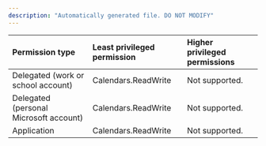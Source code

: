 ```yaml
---
description: "Automatically generated file. DO NOT MODIFY"
---
```


|Permission type|Least privileged permission|Higher privileged permissions|
|:---|:---|:---|
|Delegated (work or school account)|Calendars.ReadWrite|Not supported.|
|Delegated (personal Microsoft account)|Calendars.ReadWrite|Not supported.|
|Application|Calendars.ReadWrite|Not supported.|

